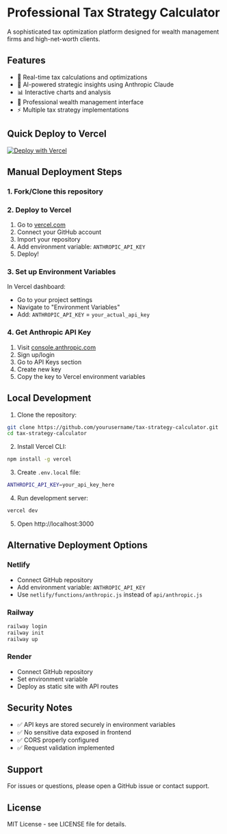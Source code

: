 # Professional Tax Strategy Calculator

A sophisticated tax optimization platform designed for wealth management firms and high-net-worth clients.

## Features

- 🧮 Real-time tax calculations and optimizations
- 🤖 AI-powered strategic insights using Anthropic Claude
- 📊 Interactive charts and analysis
- 💼 Professional wealth management interface
- ⚡ Multiple tax strategy implementations

## Quick Deploy to Vercel

[![Deploy with Vercel](https://vercel.com/button)](https://vercel.com/new/clone?repository-url=https://github.com/yourusername/tax-strategy-calculator)

## Manual Deployment Steps

### 1. Fork/Clone this repository

### 2. Deploy to Vercel

1. Go to [vercel.com](https://vercel.com)
2. Connect your GitHub account
3. Import your repository
4. Add environment variable: `ANTHROPIC_API_KEY`
5. Deploy!

### 3. Set up Environment Variables

In Vercel dashboard:
- Go to your project settings
- Navigate to "Environment Variables"
- Add: `ANTHROPIC_API_KEY` = `your_actual_api_key`

### 4. Get Anthropic API Key

1. Visit [console.anthropic.com](https://console.anthropic.com)
2. Sign up/login
3. Go to API Keys section
4. Create new key
5. Copy the key to Vercel environment variables

## Local Development

1. Clone the repository:
```bash
git clone https://github.com/yourusername/tax-strategy-calculator.git
cd tax-strategy-calculator
```

2. Install Vercel CLI:
```bash
npm install -g vercel
```

3. Create `.env.local` file:
```bash
ANTHROPIC_API_KEY=your_api_key_here
```

4. Run development server:
```bash
vercel dev
```

5. Open http://localhost:3000

## Alternative Deployment Options

### Netlify
- Connect GitHub repository
- Add environment variable: `ANTHROPIC_API_KEY`
- Use `netlify/functions/anthropic.js` instead of `api/anthropic.js`

### Railway
```bash
railway login
railway init
railway up
```

### Render
- Connect GitHub repository
- Set environment variable
- Deploy as static site with API routes

## Security Notes

- ✅ API keys are stored securely in environment variables
- ✅ No sensitive data exposed in frontend
- ✅ CORS properly configured
- ✅ Request validation implemented

## Support

For issues or questions, please open a GitHub issue or contact support.

## License

MIT License - see LICENSE file for details.
